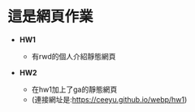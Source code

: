 # 這是網頁作業
* **HW1** 
  * 有rwd的個人介紹靜態網頁

* **HW2** 
  * 在hw1加上了ga的靜態網頁
  * (連接網址是:https://ceeyu.github.io/webp/hw1)
